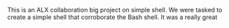 This is an ALX collaboration big project on simple shell. We were tasked to create a simple shell that corroborate the Bash shell.
It was a really great
